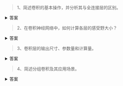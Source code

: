 > 1、简述卷积的基本操作，并分析其与全连接层的区别。
<details>
  <summary>答案</summary>
  卷积是通过指定大小的卷积核，用指定的步距在特征图上滑动进行矩阵计算。有时候会希望卷积的输入输出大小满足特殊的要求，可能会在进行卷积之前对特征图进行Padding，就是在特征图外圈补0。卷积与全连接层的主要区别在于，全连接层是点对点的连接的，而卷积具有局部连接以及权值共享的特点。
</details>

> 2、在卷积神经网络中，如何计算各层的感受野大小？
<details>
  <summary>答案</summary>
  举个简单的例子，一个5 * 5的特征图， 用5 * 5的卷积核，步距为1对特征图进行卷积，输出的特征图为1 * 1的，所以1 * 1的输出在上一层5 * 5的特征图上的感受野面积大小就是25。
</details>

> 3、卷积层的输出尺寸、参数量和计算量。
<details>
  <summary>答案</summary>
  输出尺寸 = （输入尺寸 + 2 * padding - 卷积核大小）/ 步距 + 1，一般是向下取整。Caffe和PyTorch会放弃输入特征图的左侧和上侧的一部分数据， 使得卷积核滑动窗恰好能到达最右下角的点。<br>
  卷积核的参数量 = 卷积核输入的通道数 * 输出的通道数 * 卷积核的长 * 卷积核的宽<br>
  计算量 = 卷积核的参数量 * 输出的长 * 输出的宽（输出的面积就是卷积计算的次数）
</details>

> 4、简述分组卷积及其应用场景。
<details>
  <summary>答案</summary>
    传统卷积
    <br>
    <img src="source/normconv.png">
    <br>
    DW卷积
    <br>
    <img src="source/dwconv.png">
    分组卷积就是在输入的channal维度上分组，不同的组用不同的卷积来提取特征，经典的使用场景就是DW卷积，DW卷积先用分组卷积提取图像特征，在用1 * 1正常的卷积来修改输出的通道数，通过两步来实现正常的卷积功能，节省计算量。
  </details>
